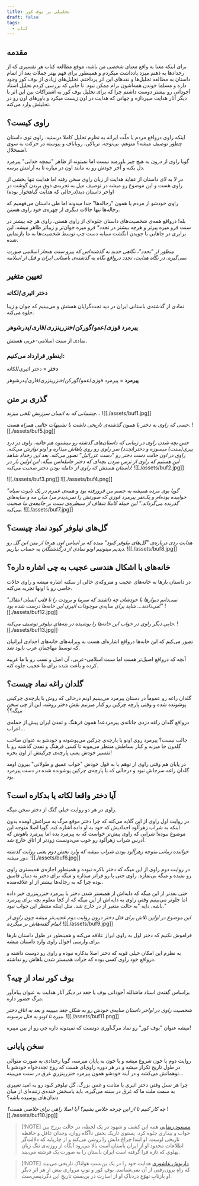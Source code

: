 ```yaml
---
title: تحلیلی بر بوف کور
draft: false
tags:
  - کتاب
---
```


## مقدمه

برای اینکه معنا به واقع معنای شخصی من باشه، موقع مطالعه کتاب هر تفسیری که از رخدادها به ذهنم میزد یادداشت میکردم و همینطور برای فهم بهتر جملات بعد از اتمام داستان به مطالعه تحلیل‌ها و نقدهای این اثر پرداختم.
تحلیل‌های زیادی از بوف کور وجود داره و مسلما خوندن همه‌اشون برام ممکن نبود. تا جایی که بررسی کردم تحلیل استاد آجودانی رو بیشتر دوست داشتم چرا که برای تحلیل بوف کور به اشتراکات بین این اثر با دیگر آثار هدایت میپردازه و جهانی که هدایت در اون زیست میکرد و باورهای اون رو در تحلیلش وارد می‌کنه.

## راوی کیست؟

اینکه راوی درواقع مردم یا ملّت ایرانه به نظرم تحلیل کاملا درستیه. راوی توی داستان چطور توصیف میشه؟
متوهم، بی‌توجه، تریاکی، رویاباف و پیوسته در حرکت به سوی اضمحلال.

گویا راوی از درون به هیچ چیز باورمند نیست اما نمیتونه از ظاهر "نیمچه خدایی" پیرمرد دل بکنه و آخر خودش رو به مانند اون در میاره تا به آرامش برسه.

در لا به لای داستان از عقاید هدایت از زبان راوی سخن رفته اما هدایت تنها بخشی از راوی هست و این موضوع رو میشه در توصیف میل به تجربه‌ی ذوق بریدن گوشت در اواخر داستان دید(درحالی که هدایت گیاهخوار بوده)

راوی خودشو از مردم یا همون "رجاله‌ها" جدا میدونه اما طی داستان می‌فهمیم که رجاله‌ها تنها حالات دیگری از چهره‌ی خود راوی هستن.

بله! درواقع همه‌ی شخصیت‌های داستان جلوه‌ای از راوی هستن. راوی هر چه بیشتر در سنت فرو میره پیرتر و هرچه بیشتر در تجدد\* فرو میره جوان‌تر و زیباتر ظاهر میشه.
این برابری در جاهایی با جویدن انگشت سبابه دست چپ توسط شخصیت‌ها به ما بازنمایی شده.

_منظور از "تجدد"، نگاهی جدید به گذشته‌اس که پیرو سنت هنجار اسلامی صورت نمی‌گیره. در نگاه هدایت، تجدد درواقع نگاه به گذشته‌ی باستانی ایران و قبل از اسلامه._

## تعیین متغیر

### دختر اثیری/لکاته

نمادی از گذشته‌ی باستانی ایران در دید تجددگرایان هستش و می‌بینیم که جوان و زیبا جلوه می‌کنه.

### پیرمرد قوزی/عمو/گورکن/خنزرپنزری/قاری/پدرشوهر

نمادی از سنت اسلامی-عربی هستش.

### اینطور قرارداد می‌کنیم:

**دختر** = دختر اثیری/لکاته

**پیرمرد** = پیرمرد قوزی/عمو/گورکن/خنزرپنزری/قاری/پدرشوهر

## گذری بر متن

_چشمانی که به انسان سرزنش تلخی میزند..._
![[./assets/buf1.jpg]]

_حسی که راوی به دختر یا همون گذشته‌ی تاریخی داشت با تشبیهات جالبی همراه هست._
![[./assets/buf5.jpg]]

_حس بچه شدن راوی در زمانی که داستان‌های گذشته رو میشنوه هم جالبه.
راوی در درد پیری(سنت) میسوزه و دختر(تجدد) سر راوی رو روی پاهاش میذاره و اونو نوازش می‌کنه. راوی در اون حالت دست دختر رو "دست عزرائیل" تصور می‌کنه.
بعد این رخداد شاهد این هستیم که راوی از ترس مردن بچه‌ای که دختر حامله‌اس میگه.
این اولین بار در داستان هستش که راوی از حامله بودن دختر صحبت می‌کنه!_
![[./assets/buf2.jpg]]

![[./assets/buf3.png]]
![[./assets/buf4.png]]

_"گویا بوی مرده همیشه به جسم من فرورفته بود و همه‌ی عمرم در یک تابوت سیاه خوابیده بوده‌ام و یک‌نفر پیرمرد قوزی که صورتش را نمی‌دیدم مرا میان مه و سایه‌های گذرنده می‌گرداند."
این جمله کاملا شفاف از سیطره‌ی سنت بر جامعه‌ی ما صحبت می‌کنه._
![[./assets/buf7.jpg]]

## گل‌های نیلوفر کبود نماد چیست؟

_هدایت ردی درباره‌ی "گل‌های نیلوفر کبود" میده که بر اساس اون هرجا از متن این گل رو دیدیم میتونیم اونو نمادی از درگذشتگان به حساب بیاریم._
![[./assets/buf8.jpg]]

## خانه‌های با اشکال هندسی عجیب به چی اشاره داره؟

در داستان بارها به خانه‌های عجیب و متروکه‌ی خالی از سکنه اشاره میشه و راوی حالات خاصی رو با اونها تجربه می‌کنه.

_"نمی‌دانم دیوارها با خودشان چه داشتند که سرما و برودت را تا قلب انسان انتقال می‌دادند... شاید برای سایه‌ی موجودات اثیری این خانه‌ها درست شده بود!"_
![[./assets/buf12.jpg]]

_جایی دیگر راوی در خواب این خانه‌ها را پوشیده در بته‌های نیلوفر توصیف می‌کنه._
![[./assets/buf13.jpg]]

تصور می‌کنم که این خانه‌ها درواقع اشاره‌ای هست به ویرانه‌های خانه‌های اجدادی ایرانیان که توسط مهاجمان عرب نابود شد.

آنچه که درواقع اصیل‌تر هست اما سنت اسلامی-عربی، آن اصل و نسب رو با ما غریبه کرده و باعث شده برای ما عجیب جلوه کنه.

## گلدان راغه نماد چیست؟

گلدان راغه رو عموماً در دستان پیرمرد می‌بینیم اونم درحالی که روش با پارچه‌ی چرکینی پوشونده شده و وقتی پارچه چرکین رو کنار میزنیم نقش دختر روشه. این از چی سخن میگه؟؟

درواقع گلدان راغه دزدی جانانه‌ی پیرمردعه!
همون فرهنگ و تمدن ایران پیش از حمله‌ی اعراب...

جالب نیست؟ پیرمرد روی اونو با پارچه‌ی چرکین می‌پوشونه و خودشو به عنوان صاحب گلدون جا میزنه و کنار بساطش منتظر می‌مونه تا کسی فرهنگ و تمدن گذشته رو با تفسیر خودش یعنی پارچه‌ی چرکینش از اون بخره!

در پایان هم وقتی راوی از توهم یا به قول خودش "خواب عمیق و طولانی" بیرون اومد گلدان راغه سرجاش نبود و درحالی که با پارچه‌ی چرکین پوشونده شده در دست پیرمرد بود.

## آیا دختر واقعا لکاته یا بدکاره است؟

راوی در هر دو روایت خیلی گنگ از دختر سخن میگه.

در روایت اول راوی از این گلایه می‌کنه که چرا دختر موقع مرگ به سراغش اومده بدون اینکه به شراب زهرآلود اجدادیش که خود به او داده اشاره کنه. گویا اصلا متوجه این موضوع نبوده!
شرابی که راوی پیش‌تر خواست که به پیرمرد بده اما پیرمرد باهوش که آدرس شراب زهرآلود رو خوب می‌دونست زودتر از اتاق خارج شد.

_خواننده زمانی متوجه زهرآلود بودن شراب میشه که وارد بخش دوم یعنی روایت گذشته دور میشه._
![[./assets/buf6.jpg]]

در روایت دوم راوی از این میگه که دختر باکره نبوده و همینطور اجازه‌ی همبستری راوی رو نمیده و میگه بی‌نمازه.
راوی حتی پا رو فراتر میذاره و میگه برای دختر به دنبال فاسق بوده چرا که به رجاله‌ها بیشتر از او علاقه‌منده.

حتی بعدتر از این میگه که دایه‌اش از همبستر شدن دختر با پیرمرد خنزرپنزری خبر داده اما جلوتر می‌بینیم وقتی راوی به دایه‌اش از این میگه که از کجا معلوم بچه برای پیرمرد باشه، دایه "به حالت متغیر از در خارج شد. مثل اینکه منتظر این جواب نبود."

_این موضوع در اولین تلاش برای قتل دختر درون روایت دوم عجیب‌تر میشه چون راوی از تمام گفته‌هاش بر میگرده!_
![[./assets/buf9.jpg]]

فراموش نکنیم که دختر اول به راوی ابراز علاقه می‌کنه و همینطور در طول داستان بارها برای وارسی احوال راوی وارد داستان میشه.

به نظرم این امکان خیلی قویه که دختر اصلا بدکاره نبوده و راوی رو دوست داشته و درواقع خود راوی کسی بوده که جرات همبستر شدن باهاش رو نداشته.

## بوف کور نماد از چیه؟

براساس گفته‌ی استاد ماشالله آجودانی بوف یا جغد در دیگر آثار هدایت به عنوان پیام‌آور مرگ حضور داره.

_شخصیت راوی در اواخر داستان سایه‌ی خودش رو به شکل جغد میبینه و بعد به اتاق دختر میره تا اونو به قتل برسونه._
![[./assets/buf11.png]]

میشه عنوان "بوف کور" رو نماد مرگ‌آوری دونست که نمیدونه داره چی رو از بین میبره!

## سخن پایانی

روایت دوم با خون شروع میشه و با خون به پایان میرسه، گویا رخدادی به صورت متوالی در طول تاریخ تکرار میشه و در هر دوره راوی‌ای هست که روح تجددخواه خودشو با توهماتش می‌کشه و در آینه خودشو همون پیرمرد خنزرپنزریِ غرق در سنت می‌بینه...

چرا هر نسل وقتی دختر اثیری با متانت و غمی بزرگ، گل نیلوفر کبود رو به امید تغییری به سمت ملت ما که غرق در سنته می‌گیره، باید پاسخش خنده‌ی زننده‌ای از میان دندان‌های پوسیده باشه؟

_چه کار کنیم تا از این چرخه خلاص بشیم؟ آیا اصلا راهی برای خلاصی هست؟_
![[./assets/buf10.jpg]]


> [!NOTE] [مسعود رضایی](http://adabiatdastani.rozblog.com/post/5 )
>همه این کشف و شهود در یک لحظه، در حالت برزخ بین خواب و بیداری جلوه کرد. پستوی تاریک بخش ناآگاه روان، وجدان غافل و حافظه تاریخی اوست. او ابتدا چراغ دانش را روشن می‌کند و از چارپایه که دلالت‌گر اطلاعات محدود او از ایران باستان است بالا می‌رود آنگاه از روزنه‌ی تنگ زبان پهلوی که تازه فرا گرفته است ایران باستان را به صورت یک فرشته می‌بیند.

> [!NOTE] [داریوش عاشوری](https://vinesh.ir/%D9%85%D8%B9%D9%85%D9%91%D8%A7%DB%8C%D9%90-%D8%A8%D9%88%D9%81%D9%90-%DA%A9%D9%88%D8%B1)
> هدایت خود را در یک بن‌بستِ هولناکِ تاریخی می‌بیند که راهِ برون‌رفتی از آن نمی‌شناسد. بوفِ کور و توپِ مرواری بیش از هر اثرِ دیگرِ او بازتابِ تهوّعِ دردناکِ او از اسارت در بن‌بستِ تاریخِ این دگردیسی‌ست.